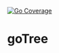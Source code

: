 [![Go Coverage](https://github.com/rjribeiro/goTree/wiki/coverage.svg)](https://raw.githack.com/wiki/rjribeiro/goTree/coverage.html)
# goTree
